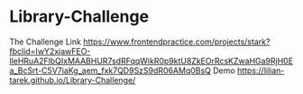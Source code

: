 # Library-Challenge
The Challenge Link
https://www.frontendpractice.com/projects/stark?fbclid=IwY2xjawFEO-lleHRuA2FlbQIxMAABHUR7sdRFqqWikR0p9ktU8ZkEOrRcsKZwaHGa9RjH0Ea_BcSrt-C5V7iaKg_aem_fxk7QD9SzS9dR06AMq0BsQ
Demo
https://lilian-tarek.github.io/Library-Challenge/
